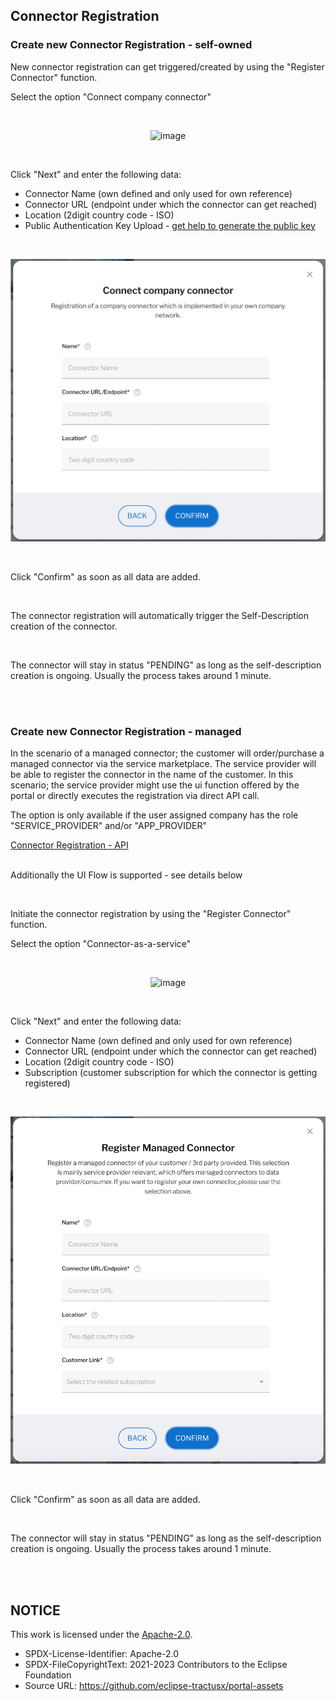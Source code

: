 ## Connector Registration

### Create new Connector Registration - self-owned

New connector registration can get triggered/created by using the "Register Connector" function.

Select the option "Connect company connector"

<br>
<p align="center">
<img width="449" alt="image" src="https://user-images.githubusercontent.com/94133633/220201285-613fd935-7269-4ecc-87af-a14fc112930d.png">
</p>
<br>

Click "Next" and enter the following data:

- Connector Name (own defined and only used for own reference)
- Connector URL (endpoint under which the connector can get reached)
- Location (2digit country code - ISO)
- Public Authentication Key Upload - [get help to generate the public key](./07.%20FAQ.md#whats-a-public-key-and-how-do-i-create-the-public-key)

<br>
<p align="center">
<img width="550" alt="image" src="https://raw.githubusercontent.com/eclipse-tractusx/portal-assets/main/docs/static/connect-company-connector-window.png">
</p>
<br>

Click "Confirm" as soon as all data are added.

<br>

The connector registration will automatically trigger the Self-Description creation of the connector.

<br>

The connector will stay in status "PENDING" as long as the self-description creation is ongoing. Usually the process takes around 1 minute.

<br>
<br>

### Create new Connector Registration - managed 

In the scenario of a managed connector; the customer will order/purchase a managed connector via the service marketplace.
The service provider will be able to register the connector in the name of the customer. In this scenario; the service provider might use the ui function offered by the portal or directly executes the registration via direct API call.

The option is only available if the user assigned company has the role "SERVICE_PROVIDER" and/or "APP_PROVIDER"

[Connector Registration - API](./06.%20OpenAPI.md)
<br>
<br>

Additionally the UI Flow is supported - see details below

<br>

Initiate the connector registration by using the "Register Connector" function.

Select the option "Connector-as-a-service"

<br>
<p align="center">
<img width="449" alt="image" src="https://user-images.githubusercontent.com/94133633/220202838-125a6492-ca8e-4750-abec-d0326f1214f4.png">
</p>
<br>

Click "Next" and enter the following data:

- Connector Name (own defined and only used for own reference)
- Connector URL (endpoint under which the connector can get reached)
- Location (2digit country code - ISO)
- Subscription (customer subscription for which the connector is getting registered)

<br>
<p align="center">
<img width="550" alt="image" src="https://raw.githubusercontent.com/eclipse-tractusx/portal-assets/main/docs/static/register-managed-connector-window.png">
</p>
<br>

Click "Confirm" as soon as all data are added.

<br>

The connector will stay in status "PENDING" as long as the self-description creation is ongoing. Usually the process takes around 1 minute.

<br>
<br>

## NOTICE

This work is licensed under the [Apache-2.0](https://www.apache.org/licenses/LICENSE-2.0).

- SPDX-License-Identifier: Apache-2.0
- SPDX-FileCopyrightText: 2021-2023 Contributors to the Eclipse Foundation
- Source URL: https://github.com/eclipse-tractusx/portal-assets
